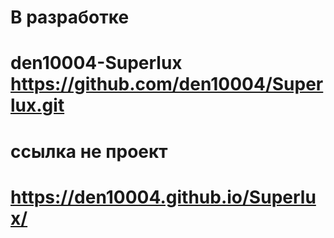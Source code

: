 # В разработке

# den10004-Superlux https://github.com/den10004/Superlux.git

# ссылка не проект

# https://den10004.github.io/Superlux/

